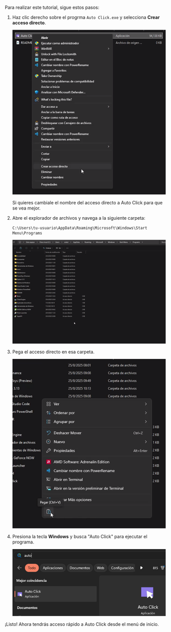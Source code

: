 Para realizar este tutorial, sigue estos pasos:

1. Haz clic derecho sobre el progrma ``Auto Click.exe`` y selecciona **Crear acceso directo**.

    <!-- Captura: Crear acceso directo -->
    ![Captura de pantalla: Crear acceso directo](Fotos/Acceso.png)

    Si quieres cambiale el nombre del acceso directo a Auto Click para que se vea mejor.

2. Abre el explorador de archivos y navega a la siguiente carpeta:

     ```
     C:\Users\tu-usuario\AppData\Roaming\Microsoft\Windows\Start Menu\Programs
     ```

    <!-- Captura: Navegando a la carpeta -->
    ![Captura de pantalla: Carpeta de menú inicio](Fotos\Carpeta.png)

3. Pega el acceso directo en esa carpeta.

    <!-- Captura: Pegando el acceso directo -->
    ![Captura de pantalla: Pegando acceso directo](Fotos/pegar.png)

4. Presiona la tecla **Windows** y busca "Auto Click" para ejecutar el programa.

    <!-- Captura: Buscando Auto Click en el menú inicio -->
    ![Captura de pantalla: Ejecutando Auto Click](Fotos/Final.png)

¡Listo! Ahora tendrás acceso rápido a Auto Click desde el menú de inicio.
